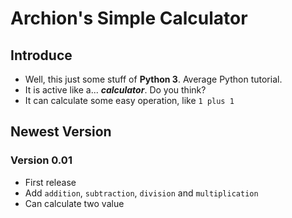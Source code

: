 # Archion's Simple Calculator

## Introduce
- Well, this just some stuff of **Python 3**. Average Python tutorial.
- It is active like a... ***calculator***. Do you think?
- It can calculate some easy operation, like `1 plus 1`

## Newest Version
### Version 0.01
- First release
- Add `addition`, `subtraction`, `division` and `multiplication`
- Can calculate two value
